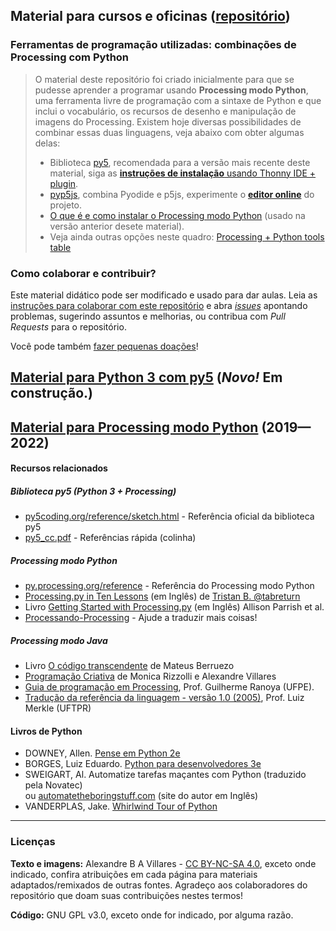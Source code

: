 ## Material para cursos e oficinas ([repositório](https://github.com/villares/material-aulas/))

### Ferramentas de programação utilizadas: combinações de Processing com Python

> O material deste repositório foi criado inicialmente para que se pudesse aprender a programar usando **Processing modo Python**, uma ferramenta livre de programação com a sintaxe de Python e que inclui o vocabulário, os recursos de desenho e manipulação de imagens do Processing. Existem hoje diversas possibilidades de combinar essas duas linguagens, veja abaixo com obter algumas delas:
> - Biblioteca [py5](https://py5coding.org), recomendada para a versão mais recente deste material, siga as [**instruções de instalação** usando Thonny IDE + plugin](https://github.com/villares/thonny-py5mode/tree/pt-br).
> - [pyp5js](https://github.com/berinhard/pyp5js), combina Pyodide e p5js, experimente o [**editor online**](https://berinhard.github.io/pyp5js/pyodide/) do projeto.
> - [O que é e como instalar o Processing modo Python](https://abav.lugaralgum.com/como-instalar-o-processing-modo-python/) (usado na versão anterior desete material).
> - Veja ainda outras opções neste quadro: [Processing + Python tools table](https://github.com/villares/Resources-for-teaching-programming#processing--python-tools-table)

### Como colaborar e contribuir?

Este material didático pode ser modificado e usado para dar aulas. Leia as [instruções para colaborar com este repositório](https://github.com/villares/material-aulas/blob/master/sobre/como-contribuir.md) e abra [*issues*](https://github.com/villares/material-aulas/issues) apontando problemas, sugerindo assuntos e melhorias, ou contribua com *Pull Requests* para o repositório.

 Você pode também [fazer pequenas doações](https://gumroad.com/villares)! 

## [Material para Python 3 com py5](Processing-Python-py5/README.md) (*Novo!* Em construção.)

## [Material para Processing modo Python](Processing-Python/) (2019—2022)

#### Recursos relacionados

##### Biblioteca py5 (Python 3 + Processing)

- [py5coding.org/reference/sketch.html](https://py5coding.org/reference/sketch.html) - Referência oficial da biblioteca py5
- [py5_cc.pdf](https://github.com/villares/processing.py-cheat-sheet/blob/pt-br/py5/py5_cc.pdf) - Referências rápida (colinha)

##### Processing modo Python

- [py.processing.org/reference](http://py.processing.org/reference) - Referência do Processing modo Python
- [Processing.py in Ten Lessons](https://tabreturn.github.io/#processing-reverse) (em Inglês) de [Tristan B. @tabreturn](http://portfolio.tabreturn.com/)
- Livro [Getting Started with Processing.py](http://www.worldcat.org/oclc/1001947294) (em Inglês) Allison Parrish et al.
- [Processando-Processing](https://github.com/arteprog/processando-processing) - Ajude a traduzir mais coisas!

##### Processing modo Java

- Livro [O código transcendente](https://codigotranscendente.github.io/livro/about.html) de Mateus Berruezo
- [Programação Criativa](http://arteprog.space/programacao-criativa) de Monica Rizzolli e Alexandre Villares
- [Guia de programação em Processing](https://www.ranoya.com/aulas/designgenerativo/playgroundDocs/introProcessing.php?theme=dgen&elementos=processing), Prof. Guilherme Ranoya (UFPE).
- [Tradução da referência da linguagem - versão 1.0 (2005)](http://www.dainf.ct.utfpr.edu.br/~merkle/processing/reference/ptBR/index.html), Prof. Luiz Merkle (UFTPR)

#### Livros de Python

- DOWNEY, Allen. [Pense em Python 2e](https://penseallen.github.io/PensePython2e/)
- BORGES, Luiz Eduardo. [Python para desenvolvedores 3e](https://ricardoduarte.github.io/python-para-desenvolvedores/#conteudo)
- SWEIGART, Al. Automatize tarefas maçantes com Python (traduzido pela Novatec)<br> ou [automatetheboringstuff.com](https://automatetheboringstuff.com) (site do autor em Inglês)
- VANDERPLAS, Jake. [Whirlwind Tour of Python](https://jakevdp.github.io/WhirlwindTourOfPython)

---
### Licenças

**Texto e imagens:** Alexandre B A Villares - [CC BY-NC-SA 4.0](https://creativecommons.org/licenses/by-nc-sa/4.0/deed.pt_BR), exceto onde indicado, confira atribuições em cada página para materiais adaptados/remixados de outras fontes. Agradeço aos colaboradores do repositório que doam suas contribuições nestes termos!

**Código:** GNU GPL v3.0, exceto onde for indicado, por alguma razão.
